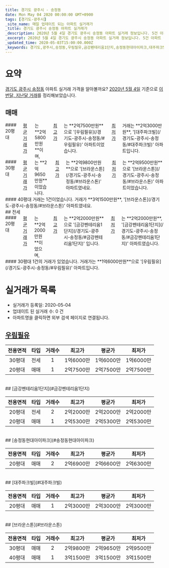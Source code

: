 ```yaml
---
title: 경기도 광주시 - 송정동
date: Mon May 04 2020 00:00:00 GMT+0900
tags: [경기도-광주시]
_site_name: 매일 업데이트 되는 아파트 실거래가
_title: 경기도 광주시 송정동 아파트 실거래가
_description: 2020년 5월 4일 경기도 광주시 송정동 아파트 실거래 정보입니다. 5건 아파트 정보가 있습니다.
_excerpt: 2020년 5월 4일 경기도 광주시 송정동 아파트 실거래 정보입니다. 5건 아파트 정보가 있습니다.
_updated_time: 2020-05-03T15:00:00.000Z
_keywords: 경기도,광주시,송정동,우림필유,금강펜테리움1단지,송정동현대아이파크,대주파크빌,브라운스톤
---
```





# 요약
<ins>경기도 광주시 송정동</ins> 아파트 실거래 가격을 알아볼까요? <ins>2020년 5월 4일</ins> 기준으로 <ins>이번달, 지난달 거래</ins>를 정리해보았습니다.

## 매매
<div class="container">
<div class="six columns" markdown="1">
#### 20평대
<ins>평균 거래가</ins>는 **2억5800만원**이며, <ins>최고가</ins>는 **2억7500만원**으로 '[우림필유](/경기도-광주시-송정동/#우림필유)' 아파트이었습니다. <ins>최저가</ins> 거래는 **2억3000만원**, '[대주파크빌](/경기도-광주시-송정동/#대주파크빌)' 아파트입니다.
</div>
<div class="six columns" markdown="1">
#### 30평대
<ins>평균 거래가</ins>는 **2억9650만원**이었습니다. <ins>최고가</ins>는 **2억9800만원**으로 '[브라운스톤](/경기도-광주시-송정동/#브라운스톤)' 아파트였네요. <ins>최저가</ins>는 **2억9500만원**으로 '[브라운스톤](/경기도-광주시-송정동/#브라운스톤)' 아파트이었습니다.
</div>
</div>
<div class="container">
<div class="twelve columns" markdown="1">
#### 40평대
거래는 1건이었습니다. 거래가 **3억1500만원**, '[브라운스톤](/경기도-광주시-송정동/#브라운스톤)' 아파트였네요.
</div>
</div>
## 전세
<div class="container">
<div class="six columns" markdown="1">
#### 20평대
<ins>평균 거래가</ins>는 **2억2000만원**이었으며, <ins>최고가</ins>는 **2억2000만원**으로 '[금강펜테리움1단지](/경기도-광주시-송정동/#금강펜테리움1단지)' 입니다. <ins>최저가</ins>는 **2억2000만원**, '[금강펜테리움1단지](/경기도-광주시-송정동/#금강펜테리움1단지)' 아파트였습니다.
</div>
<div class="six columns" markdown="1">
#### 30평대
1건의 거래가 있었습니다. 거래가는 **1억6000만원**으로 '[우림필유](/경기도-광주시-송정동/#우림필유)' 아파트입니다.
</div>
</div>



# 실거래가 목록
- 실거래가 등록일: 2020-05-04
- 업데이트 된 실거래 수: 0 건
- 아파트명을 클릭하면 외부 검색 페이지로 연결됩니다.

## [우림필유](#우림필유)

|전용면적|타입|거래수|최고가|평균가|최저가|
|:---:|:---:|:---:|:---:|:---:|:---:|
|30평대|<span class="deal-type-2">전세</span>|1|1억6000만|1억6000만|1억6000만|
|20평대|<span class="deal-type-1">매매</span>|1|2억7500만|2억7500만|2억7500만|

<br/>
## [금강펜테리움1단지](#금강펜테리움1단지)

|전용면적|타입|거래수|최고가|평균가|최저가|
|:---:|:---:|:---:|:---:|:---:|:---:|
|20평대|<span class="deal-type-2">전세</span>|2|2억2000만|2억2000만|2억2000만|
|20평대|<span class="deal-type-1">매매</span>|1|2억5300만|2억5300만|2억5300만|

<br/>
## [송정동현대아이파크](#송정동현대아이파크)

|전용면적|타입|거래수|최고가|평균가|최저가|
|:---:|:---:|:---:|:---:|:---:|:---:|
|20평대|<span class="deal-type-1">매매</span>|2|2억6900만|2억6600만|2억6300만|

<br/>
## [대주파크빌](#대주파크빌)

|전용면적|타입|거래수|최고가|평균가|최저가|
|:---:|:---:|:---:|:---:|:---:|:---:|
|20평대|<span class="deal-type-1">매매</span>|1|2억3000만|2억3000만|2억3000만|

<br/>
## [브라운스톤](#브라운스톤)

|전용면적|타입|거래수|최고가|평균가|최저가|
|:---:|:---:|:---:|:---:|:---:|:---:|
|30평대|<span class="deal-type-1">매매</span>|2|2억9800만|2억9650만|2억9500만|
|40평대|<span class="deal-type-1">매매</span>|1|3억1500만|3억1500만|3억1500만|

<br/>



